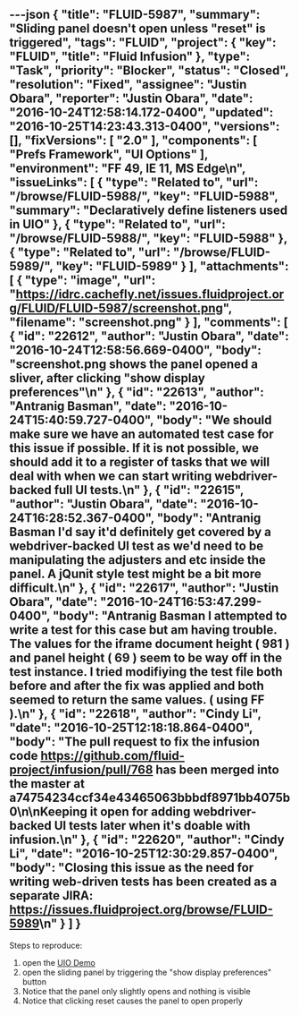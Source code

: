 ---json
{
  "title": "FLUID-5987",
  "summary": "Sliding panel doesn't open unless \"reset\" is triggered",
  "tags": "FLUID",
  "project": {
    "key": "FLUID",
    "title": "Fluid Infusion"
  },
  "type": "Task",
  "priority": "Blocker",
  "status": "Closed",
  "resolution": "Fixed",
  "assignee": "Justin Obara",
  "reporter": "Justin Obara",
  "date": "2016-10-24T12:58:14.172-0400",
  "updated": "2016-10-25T14:23:43.313-0400",
  "versions": [],
  "fixVersions": [
    "2.0"
  ],
  "components": [
    "Prefs Framework",
    "UI Options"
  ],
  "environment": "FF 49, IE 11, MS Edge\n",
  "issueLinks": [
    {
      "type": "Related to",
      "url": "/browse/FLUID-5988/",
      "key": "FLUID-5988",
      "summary": "Declaratively define listeners used in UIO"
    },
    {
      "type": "Related to",
      "url": "/browse/FLUID-5988/",
      "key": "FLUID-5988"
    },
    {
      "type": "Related to",
      "url": "/browse/FLUID-5989/",
      "key": "FLUID-5989"
    }
  ],
  "attachments": [
    {
      "type": "image",
      "url": "https://idrc.cachefly.net/issues.fluidproject.org/FLUID/FLUID-5987/screenshot.png",
      "filename": "screenshot.png"
    }
  ],
  "comments": [
    {
      "id": "22612",
      "author": "Justin Obara",
      "date": "2016-10-24T12:58:56.669-0400",
      "body": "screenshot.png shows the panel opened a sliver, after clicking \"show display preferences\"\n"
    },
    {
      "id": "22613",
      "author": "Antranig Basman",
      "date": "2016-10-24T15:40:59.727-0400",
      "body": "We should make sure we have an automated test case for this issue if possible. If it is not possible, we should add it to a register of tasks that we will deal with when we can start writing webdriver-backed full UI tests.\n"
    },
    {
      "id": "22615",
      "author": "Justin Obara",
      "date": "2016-10-24T16:28:52.367-0400",
      "body": "Antranig Basman I'd say it'd definitely get covered by a webdriver-backed UI test as we'd need to be manipulating the adjusters and etc inside the panel. A jQunit style test might be a bit more difficult.\n"
    },
    {
      "id": "22617",
      "author": "Justin Obara",
      "date": "2016-10-24T16:53:47.299-0400",
      "body": "Antranig Basman I attempted to write a test for this case but am having trouble. The values for the iframe document height ( 981 ) and panel height ( 69 ) seem to be way off in the test instance. I tried modifiying the test file both before and after the fix was applied and both seemed to return the same values. ( using FF ).\n"
    },
    {
      "id": "22618",
      "author": "Cindy Li",
      "date": "2016-10-25T12:18:18.864-0400",
      "body": "The pull request to fix the infusion code <https://github.com/fluid-project/infusion/pull/768> has been merged into the master at a74754234ccf34e43465063bbbdf8971bb4075b0\n\nKeeping it open for adding webdriver-backed UI tests later when it's doable with infusion.\n"
    },
    {
      "id": "22620",
      "author": "Cindy Li",
      "date": "2016-10-25T12:30:29.857-0400",
      "body": "Closing this issue as the need for writing web-driven tests has been created as a separate JIRA: <https://issues.fluidproject.org/browse/FLUID-5989>\n"
    }
  ]
}
---
Steps to reproduce:

1. open the [UIO Demo](http://build.fluidproject.org/infusion/demos/uiOptions/)
2. open the sliding panel by triggering the "show display preferences" button
3. Notice that the panel only slightly opens and nothing is visible
4. Notice that clicking reset causes the panel to open properly

        